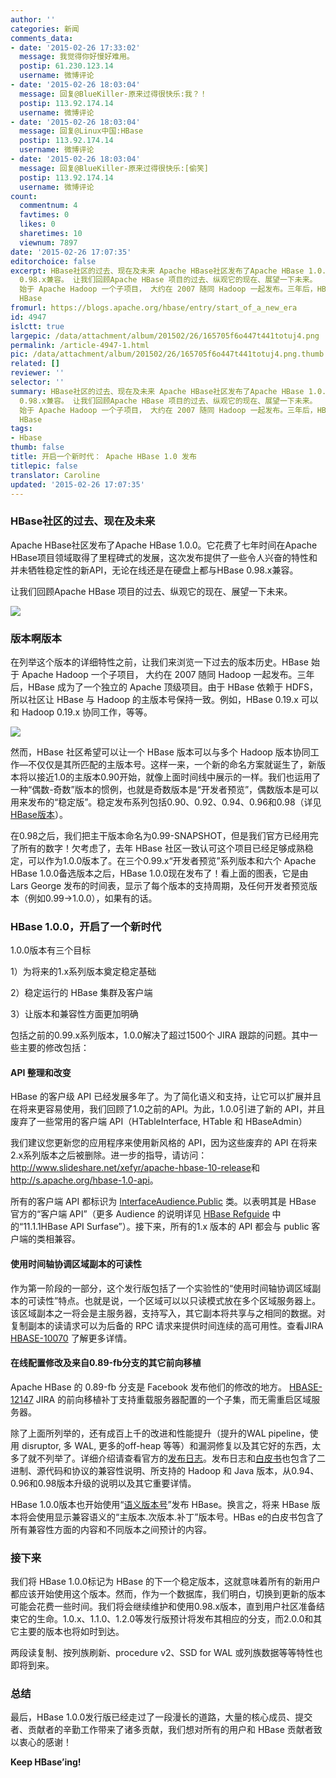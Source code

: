 ```yaml
---
author: ''
categories: 新闻
comments_data:
- date: '2015-02-26 17:33:02'
  message: 我觉得你好慢好难用。
  postip: 61.230.123.14
  username: 微博评论
- date: '2015-02-26 18:03:04'
  message: 回复@BlueKiller-原来过得很快乐:我？！
  postip: 113.92.174.14
  username: 微博评论
- date: '2015-02-26 18:03:04'
  message: 回复@Linux中国:HBase
  postip: 113.92.174.14
  username: 微博评论
- date: '2015-02-26 18:03:04'
  message: 回复@BlueKiller-原来过得很快乐:[偷笑]
  postip: 113.92.174.14
  username: 微博评论
count:
  commentnum: 4
  favtimes: 0
  likes: 0
  sharetimes: 10
  viewnum: 7897
date: '2015-02-26 17:07:35'
editorchoice: false
excerpt: HBase社区的过去、现在及未来 Apache HBase社区发布了Apache HBase 1.0.0。它花费了七年时间在Apache HBase项目领域取得了里程碑式的发展，这次发布提供了一些令人兴奋的特性和并未牺牲稳定性的新API，无论在线还是在硬盘上都与HBase
  0.98.x兼容。 让我们回顾Apache HBase 项目的过去、纵观它的现在、展望一下未来。  版本啊版本 在列举这个版本的详细特性之前，让我们来浏览一下过去的版本历史。HBase
  始于 Apache Hadoop 一个子项目， 大约在 2007 随同 Hadoop 一起发布。三年后，HBase 成为了一个独立的 Apache 顶级项目。由于
  HBase
fromurl: https://blogs.apache.org/hbase/entry/start_of_a_new_era
id: 4947
islctt: true
largepic: /data/attachment/album/201502/26/165705f6o447t441totuj4.png
permalink: /article-4947-1.html
pic: /data/attachment/album/201502/26/165705f6o447t441totuj4.png.thumb.jpg
related: []
reviewer: ''
selector: ''
summary: HBase社区的过去、现在及未来 Apache HBase社区发布了Apache HBase 1.0.0。它花费了七年时间在Apache HBase项目领域取得了里程碑式的发展，这次发布提供了一些令人兴奋的特性和并未牺牲稳定性的新API，无论在线还是在硬盘上都与HBase
  0.98.x兼容。 让我们回顾Apache HBase 项目的过去、纵观它的现在、展望一下未来。  版本啊版本 在列举这个版本的详细特性之前，让我们来浏览一下过去的版本历史。HBase
  始于 Apache Hadoop 一个子项目， 大约在 2007 随同 Hadoop 一起发布。三年后，HBase 成为了一个独立的 Apache 顶级项目。由于
  HBase
tags:
- Hbase
thumb: false
title: 开启一个新时代： Apache HBase 1.0 发布
titlepic: false
translator: Caroline
updated: '2015-02-26 17:07:35'
---
```


### HBase社区的过去、现在及未来


Apache HBase社区发布了Apache HBase 1.0.0。它花费了七年时间在Apache HBase项目领域取得了里程碑式的发展，这次发布提供了一些令人兴奋的特性和并未牺牲稳定性的新API，无论在线还是在硬盘上都与HBase 0.98.x兼容。


让我们回顾Apache HBase 项目的过去、纵观它的现在、展望一下未来。


![](/data/attachment/album/201502/26/165705f6o447t441totuj4.png)


### 版本啊版本


在列举这个版本的详细特性之前，让我们来浏览一下过去的版本历史。HBase 始于 Apache Hadoop 一个子项目， 大约在 2007 随同 Hadoop 一起发布。三年后，HBase 成为了一个独立的 Apache 顶级项目。由于 HBase 依赖于 HDFS，所以社区让 HBase 与 Hadoop 的主版本号保持一致。例如，HBase 0.19.x 可以和 Hadoop 0.19.x 协同工作，等等。


![](/data/attachment/album/201502/26/164442jnyu4yhs9743udhu.jpeg)


然而，HBase 社区希望可以让一个 HBase 版本可以与多个 Hadoop 版本协同工作—不仅仅是其所匹配的主版本号。这样一来，一个新的命名方案就诞生了，新版本将以接近1.0的主版本0.90开始，就像上面时间线中展示的一样。我们也运用了一种“偶数-奇数”版本的惯例，也就是奇数版本是“开发者预览”，偶数版本是可以用来发布的“稳定版”。稳定发布系列包括0.90、0.92、0.94、0.96和0.98（详见[HBase版本](https://hbase.apache.org/book.html#hbase.versioning)）。


在0.98之后，我们把主干版本命名为0.99-SNAPSHOT，但是我们官方已经用完了所有的数字！欠考虑了，去年 HBase 社区一致认可这个项目已经足够成熟稳定，可以作为1.0.0版本了。在三个0.99.x“开发者预览”系列版本和六个 Apache HBase 1.0.0备选版本之后，HBase 1.0.0现在发布了！看上面的图表，它是由 Lars George 发布的时间表，显示了每个版本的支持周期，及任何开发者预览版本（例如0.99->1.0.0），如果有的话。 


### HBase 1.0.0，开启了一个新时代


1.0.0版本有三个目标


1）为将来的1.x系列版本奠定稳定基础


2）稳定运行的 HBase 集群及客户端


3）让版本和兼容性方面更加明确


包括之前的0.99.x系列版本，1.0.0解决了超过1500个 JIRA 跟踪的问题。其中一些主要的修改包括： 


#### API 整理和改变


HBase 的客户级 API 已经发展多年了。为了简化语义和支持，让它可以扩展并且在将来更容易使用，我们回顾了1.0之前的API。为此，1.0.0引进了新的 API，并且废弃了一些常用的客户端 API（HTableInterface, HTable 和 HBaseAdmin）


我们建议您更新您的应用程序来使用新风格的 API，因为这些废弃的 API 在将来2.x系列版本之后被删除。进一步的指导，请访问：<http://www.slideshare.net/xefyr/apache-hbase-10-release>和 <http://s.apache.org/hbase-1.0-api>。


所有的客户端 API 都标识为 [InterfaceAudience.Public](https://hbase.apache.org/apidocs/org/apache/hadoop/hbase/classification/InterfaceAudience.Public.html) 类。以表明其是 HBase 官方的“客户端 API”（更多 Audience 的说明详见 [HBase Refguide](http://hbase.apache.org/book.html) 中的“11.1.1HBase API Surfase”）。接下来，所有的1.x 版本的 API 都会与 public 客户端的类相兼容。 


#### 使用时间轴协调区域副本的可读性


作为第一阶段的一部分，这个发行版包括了一个实验性的“使用时间轴协调区域副本的可读性”特点。也就是说，一个区域可以以只读模式放在多个区域服务器上。该区域副本之一将会是主服务器，支持写入，其它副本将共享与之相同的数据。对复制副本的读请求可以为后备的 RPC 请求来提供时间连续的高可用性。查看JIRA [HBASE-10070](https://issues.apache.org/jira/browse/HBASE-10070) 了解更多详情。


#### 在线配置修改及来自0.89-fb分支的其它前向移植


Apache HBase 的 0.89-fb 分支是 Facebook 发布他们的修改的地方。 [HBASE-12147](https://issues.apache.org/jira/browse/HBASE-12147) JIRA 的前向移植补丁支持重载服务器配置的一个子集，而无需重启区域服务器。


除了上面所列举的，还有成百上千的改进和性能提升（提升的WAL pipeline，使用 disruptor, 多 WAL, 更多的off-heap 等等）和漏洞修复以及其它好的东西，太多了就不列举了。详细介绍请查看官方的[发布日志](http://markmail.org/message/u43qluenc7soxloe)。发布日志和[白皮书](https://hbase.apache.org/book.html#hbase.versioning)也包含了二进制、源代码和协议的兼容性说明、所支持的 Hadoop 和 Java 版本，从0.94、0.96和0.98版本升级的说明以及其它重要详情。


HBase 1.0.0版本也开始使用“[语义版本号](http://semver.org/)”发布 HBase。换言之，将来 HBase 版本将会使用显示兼容语义的“主版本.次版本.补丁”版本号。HBas e的白皮书包含了所有兼容性方面的内容和不同版本之间预计的内容。


### 接下来


我们将 HBase 1.0.0标记为 HBase 的下一个稳定版本，这就意味着所有的新用户都应该开始使用这个版本。然而，作为一个数据库，我们明白，切换到更新的版本可能会花费一些时间。我们将会继续维护和使用0.98.x版本，直到用户社区准备结束它的生命。1.0.x、1.1.0、1.2.0等发行版预计将发布其相应的分支，而2.0.0和其它主要的版本也将如时到达。


两段读复制、按列族刷新、procedure v2、SSD for WAL 或列族数据等等特性也即将到来。


### 总结


最后，HBase 1.0.0发行版已经走过了一段漫长的道路，大量的核心成员、提交者、贡献者的辛勤工作带来了诸多贡献，我们想对所有的用户和 HBase 贡献者致以衷心的感谢！


**Keep HBase’ing!**